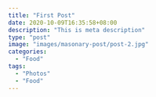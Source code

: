```yaml
---
title: "First Post"
date: 2020-10-09T16:35:58+08:00
description: "This is meta description"
type: "post"
image: "images/masonary-post/post-2.jpg"
categories: 
  - "Food"
tags:
  - "Photos"
  - "Food"
---
```


